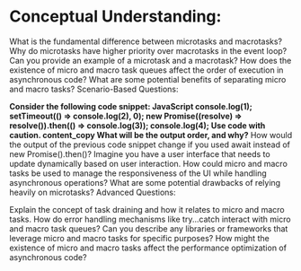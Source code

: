 # Conceptual Understanding:

What is the fundamental difference between microtasks and macrotasks?
Why do microtasks have higher priority over macrotasks in the event loop?
Can you provide an example of a microtask and a macrotask?
How does the existence of micro and macro task queues affect the order of execution in asynchronous code?
What are some potential benefits of separating micro and macro tasks?
Scenario-Based Questions:

**Consider the following code snippet:
JavaScript
console.log(1);
setTimeout(() => console.log(2), 0);
new Promise((resolve) => resolve()).then(() => console.log(3));
console.log(4);
Use code with caution.
content_copy
What will be the output order, and why?**
How would the output of the previous code snippet change if you used await instead of new Promise().then()?
Imagine you have a user interface that needs to update dynamically based on user interaction. How could micro and macro tasks be used to manage the responsiveness of the UI while handling asynchronous operations?
What are some potential drawbacks of relying heavily on microtasks?
Advanced Questions:

Explain the concept of task draining and how it relates to micro and macro tasks.
How do error handling mechanisms like try...catch interact with micro and macro task queues?
Can you describe any libraries or frameworks that leverage micro and macro tasks for specific purposes?
How might the existence of micro and macro tasks affect the performance optimization of asynchronous code?
